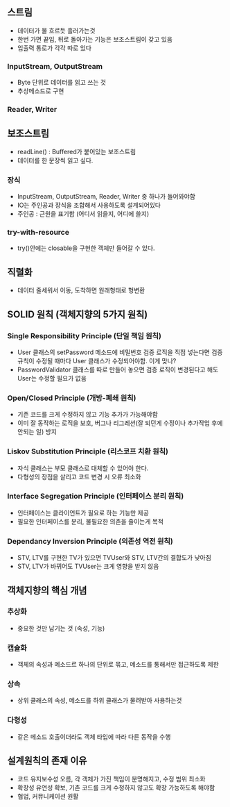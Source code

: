 ## 스트림
- 데이터가 물 흐르듯 흘러가는것
- 한번 가면 끝임, 뒤로 돌아가는 기능은 보조스트림이 갖고 있음
- 입출력 통로가 각각 따로 있다

### InputStream, OutputStream
- Byte 단위로 데이터를 읽고 쓰는 것
- 추상메소드로 구현

### Reader, Writer

## 보조스트림
- readLine() : Buffered가 붙어있는 보조스트림
- 데이터를 한 문장씩 읽고 싶다.

### 장식
- InputStream, OutputStream, Reader, Writer 중 하나가 들어와야함
- IO는 주인공과 장식을 조합해서 사용하도록 설계되어있다
- 주인공 : 근원을 표기함 (어디서 읽을지, 어디에 쓸지)

### try-with-resource 
- try()안에는 closable을 구현한 객체만 들어갈 수 있다.

## 직렬화
- 데이터 줄세워서 이동, 도착하면 원래형태로 형변환

## SOLID 원칙 (객체지향의 5가지 원칙)

### Single Responsibility Principle (단일 책임 원칙)
- User 클래스의 setPassword 메소드에 비밀번호 검증 로직을 직접 넣는다면  검증 규칙이 수정될 때마다 User 클래스가 수정되어야함. 이게 맞나?
- PasswordValidator 클래스를 따로 만들어 놓으면 검증 로직이 변경된다고 해도 User는 수정할 필요가 없음
### Open/Closed Principle (개방-폐쇄 원칙)
- 기존 코드를 크게 수정하지 않고 기능 추가가 가능해야함
- 이미 잘 동작하는 로직을 보호, 버그나 리그레션(잘 되던게 수정이나 추가작업 후에 안되는 일) 방지
### Liskov Substitution Principle (리스코프 치환 원칙)
- 자식 클래스는 부모 클래스로 대체할 수 있어야 한다.
- 다형성의 장점을 살리고 코드 변경 시 오류 최소화
### Interface Segregation Principle (인터페이스 분리 원칙)
- 인터페이스는 클라이언트가 필요로 하는 기능만 제공
- 필요한 인터페이스를 분리, 불필요한 의존을 줄이는게 목적
### Dependancy Inversion Principle (의존성 역전 원칙)
- STV, LTV를 구현한 TV가 있으면 TVUser와 STV, LTV간의 결합도가 낮아짐
- STV, LTV가 바뀌어도 TVUser는 크게 영향을 받지 않음

## 객체지향의 핵심 개념
### 추상화
- 중요한 것만 남기는 것 (속성, 기능)
### 캡슐화
- 객체의 속성과 메소드르 하나의 단위로 묶고, 메소드를 통해서만 접근하도록 제한
### 상속
- 상위 클래스의 속성, 메소드를 하위 클래스가 물려받아 사용하는것
### 다형성
- 같은 메소드 호출이더라도 객체 타입에 따라 다른 동작을 수행

## 설계원칙의 존재 이유
- 코드 유지보수성 오름, 각 객체가 가진 책임이 분명해지고, 수정 범위 최소화
- 확장성 유연성 확보, 기존 코드를 크게 수정하지 않고도 확장 가능하도록 해야함
- 협업, 커뮤니케이션 원활